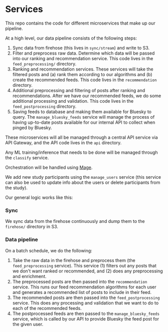 # Services

This repo contains the code for different microservices that make up our pipeline.

At a high level, our data pipeline consists of the following steps:
1. Sync data from firehose (this lives in `sync/stream`) and write to S3.
2. Filter and preprocess raw data. Determine which data will be passed into
our ranking and recommendation service. This code lives in the `feed_preprocessing/` directory.
3. Ranking and recommendation services. These services will take the filtered posts and (a) rank them according to our algorithms and (b) create the recommended feeds. This code lives in the `recommendation` directory.
4. Additional preprocessing and filtering of posts after ranking and recommendations. After we have our recommended feeds, we do some additional processing and validation. This code lives in the `feed_postprocessing` directory.
5. Saving feeds to database and making them available for Bluesky to query. The `manage_bluesky_feeds` service will manage the process of having up-to-date posts available for our internal API to collect when pinged by Bluesky.

These microservices will all be managed through a central API service via API Gateway, and the API code lives in the `api` directory.

Any ML training/inference that needs to be done will be managed through the `classify` service.

Orchestration will be handled using [Mage](https://docs.mage.ai/introduction/overview).

We add new study participants using the `manage_users` service (this service can also be used to update info about the users or delete participants from the study).

Our general logic works like this:

### Sync
We sync data from the firehose continuously and dump them to the `firehose/` directory in S3.

### Data pipeline
On a batch schedule, we do the following:
1. Take the raw data in the firehose and preprocess them (the `feed_preprocessing` service). This service (1) filters out any posts that we don't want ranked or recommended, and (2) does any preprocessing and enrichment.
2. The preprocessed posts are then passed into the `recommendation` service. This runs our feed recommendation algorithms for each user and generates a recommended list of posts to include in their feed.
3. The recommended posts are then passed into the `feed_postprocessing` service. This does any processing and validation that we want to do to each of the recommended feeds.
4. The postprocessed feeds are then passed to the `manage_bluesky_feeds` service, which is called by our API to provide Bluesky the feed post for the given user.
